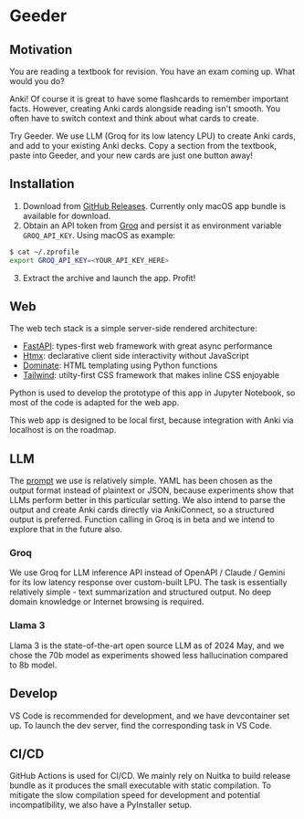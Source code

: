 # Geeder

## Motivation

You are reading a textbook for revision. You have an exam coming up. What would you do?

Anki! Of course it is great to have some flashcards to remember important facts. However, creating Anki cards alongside reading isn't smooth. You often have to switch context and think about what cards to create.

Try Geeder. We use LLM (Groq for its low latency LPU) to create Anki cards, and add to your existing Anki decks. Copy a section from the textbook, paste into Geeder, and your new cards are just one button away!

## Installation

1. Download from [GitHub Releases](https://github.com/patrickpang/geeder/releases). Currently only macOS app bundle is available for download.
2. Obtain an API token from [Groq](https://console.groq.com/) and persist it as environment variable `GROQ_API_KEY`. Using macOS as example:
```bash
$ cat ~/.zprofile
export GROQ_API_KEY=<YOUR_API_KEY_HERE>
```
3. Extract the archive and launch the app. Profit!

## Web

The web tech stack is a simple server-side rendered architecture:
* [FastAPI](https://fastapi.tiangolo.com/): types-first web framework with great async performance
* [Htmx](https://htmx.org/): declarative client side interactivity without JavaScript
* [Dominate](https://pypi.org/project/dominate/): HTML templating using Python functions
* [Tailwind](https://tailwindcss.com/): utilty-first CSS framework that makes inline CSS enjoyable

Python is used to develop the prototype of this app in Jupyter Notebook, so most of the code is adapted for the web app.

This web app is designed to be local first, because integration with Anki via localhost is on the roadmap.

## LLM

The [prompt](https://github.com/patrickpang/geeder/blob/main/llm/groq.py#L10) we use is relatively simple. YAML has been chosen as the output format instead of plaintext or JSON, because experiments show that LLMs perform better in this particular setting. We also intend to parse the output and create Anki cards directly via AnkiConnect, so a structured output is preferred. Function calling in Groq is in beta and we intend to explore that in the future also.

### Groq

We use Groq for LLM inference API instead of OpenAPI / Claude / Gemini for its low latency response over custom-built LPU. The task is essentially relatively simple - text summarization and structured output. No deep domain knowledge or Internet browsing is required.

### Llama 3

Llama 3 is the state-of-the-art open source LLM as of 2024 May, and we chose the 70b model as experiments showed less hallucination compared to 8b model.

## Develop

VS Code is recommended for development, and we have devcontainer set up. To launch the dev server, find the corresponding task in VS Code.

## CI/CD

GitHub Actions is used for CI/CD. We mainly rely on Nuitka to build release bundle as it produces the small executable with static compilation. To mitigate the slow compilation speed for development and potential incompatibility, we also have a PyInstaller setup.
